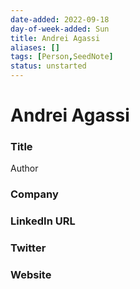 ```yaml
---
date-added: 2022-09-18
day-of-week-added: Sun
title: Andrei Agassi
aliases: []
tags: [Person,SeedNote]
status: unstarted
---
```


# Andrei Agassi

### Title
Author

### Company


### LinkedIn URL


### Twitter


### Website






